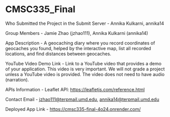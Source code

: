 # CMSC335_Final
Who Submitted the Project in the Submit Server - Annika Kulkarni, annika14

Group Members - Jamie Zhao (jzhao111), Annika Kulkarni (annika14)

App Description - A geocaching diary where you record coordinates of geocaches you found, helped by the interactive map, list all recorded locations, and find distances between geocaches. 

YouTube Video Demo Link - Link to a YouTube video that provides a demo of your application. This video is very important. We will not grade a project unless a YouTube video is provided. The video does not need to have audio (narration).

APIs Information - Leaflet API: https://leafletjs.com/reference.html 

Contact Email - jzhao111@terpmail.umd.edu, annika14@terpmail.umd.edu

Deployed App Link - https://cmsc335-final-4o24.onrender.com/
